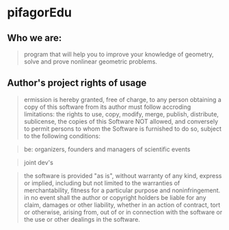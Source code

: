 # pifagorEdu
## Who we are:
>  program that will help you to improve your knowledge of geometry, solve and prove nonlinear geometric problems.
## Author's project rights of usage

>  ermission is hereby granted, free of charge, to any person obtaining a copy
   of this software from its author must follow
   accroding limitations: the rights
   to use, copy, modify, merge, publish, distribute, sublicense, the
   copies of this Software
   NOT allowed, and conversely to permit persons to whom the Software is
   furnished to do so, subject to the following conditions:
   
>  be: organizers, founders and managers of scientific events

>  joint dev's 

>  the software is provided "as is", without warranty of any kind, express or
   implied, including but not limited to the warranties of merchantability,
   fitness for a particular purpose and noninfringement. in no event shall the
   author or copyright holders be liable for any claim, damages or other
   liability, whether in an action of contract, tort or otherwise, arising from,
   out of or in connection with the software or the use or other dealings in the
   software.
